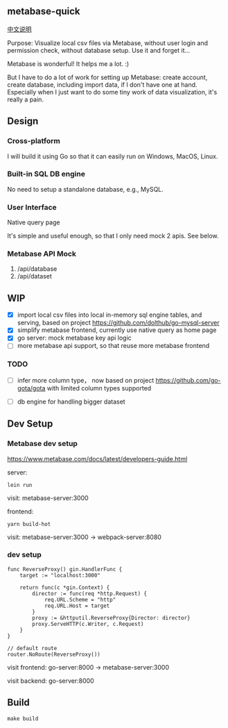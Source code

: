 
## metabase-quick

[中文说明](https://xujiahua.github.io/posts/metabase-quick-71d491f9-972e-4305-9f93-1af388b5ca9b/)

Purpose: Visualize local csv files via Metabase, without user login and permission check, without database setup.
Use it and forget it...

Metabase is wonderful! It helps me a lot. :) 

But I have to do a lot of work for setting up Metabase: create account, create database, including import data, if I don't have one at hand. Especially when I just want to do some tiny work of data visualization, it's really a pain.

## Design

### Cross-platform

I will build it using Go so that it can easily run on Windows, MacOS, Linux.

### Built-in SQL DB engine

No need to setup a standalone database, e.g., MySQL.

### User Interface

Native query page

It's simple and useful enough, so that I only need mock 2 apis. See below.

### Metabase API Mock

1. /api/database
2. /api/dataset

## WIP

- [x] import local csv files into local in-memory sql engine tables, and serving, based on project https://github.com/dolthub/go-mysql-server
- [x] simplify metabase frontend, currently use native query as home page
- [x] go server: mock metabase key api logic
- [ ] more metabase api support, so that reuse more metabase frontend

### TODO

- [ ] infer more column type， now based on project https://github.com/go-gota/gota with limited column types supported
- [ ] db engine for handling bigger dataset


## Dev Setup

### Metabase dev setup

https://www.metabase.com/docs/latest/developers-guide.html

server:

```
lein run
```

visit:
metabase-server:3000

frontend:

```
yarn build-hot
```

visit:
metabase-server:3000 -> webpack-server:8080

### dev setup

```
func ReverseProxy() gin.HandlerFunc {
	target := "localhost:3000"

	return func(c *gin.Context) {
		director := func(req *http.Request) {
			req.URL.Scheme = "http"
			req.URL.Host = target
		}
		proxy := &httputil.ReverseProxy{Director: director}
		proxy.ServeHTTP(c.Writer, c.Request)
	}
}

// default route
router.NoRoute(ReverseProxy())
```

visit frontend:
go-server:8000 -> metabase-server:3000 

visit backend:
go-server:8000

## Build

```
make build
```
